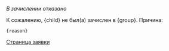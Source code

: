 *В зачислении отказано*

К сожалению, {child} не был(а) зачислен в {group}. Причина:

```text
{reason}
```

[Страница заявки]({link})